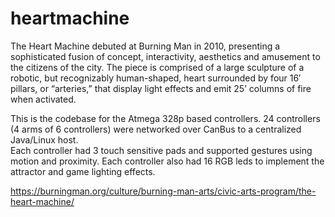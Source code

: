 # heartmachine
The Heart Machine debuted at Burning Man in 2010, presenting a sophisticated fusion of concept, interactivity, aesthetics and amusement to the citizens of the city. The piece is comprised of a large sculpture of a robotic, but recognizably human-shaped, heart surrounded by four 16′ pillars, or “arteries,” that display light effects and emit 25’ columns of fire when activated.

This is the codebase for the Atmega 328p based controllers.  24 controllers (4 arms of 6 controllers) were networked over CanBus to a centralized Java/Linux host.  
Each controller had 3 touch sensitive pads and supported gestures using motion and proximity.  Each controller also had 16 RGB leds to implement the attractor and game lighting effects.

https://burningman.org/culture/burning-man-arts/civic-arts-program/the-heart-machine/
